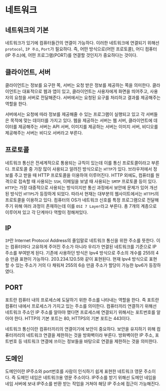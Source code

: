 # 네트워크

## 네트워크의 기본

네트워크가 있기에 컴퓨터들간의 연결이 가능하다. 이러한 네트워크에 연결되기 위해선 `protocol`, `IP 주소`, `Port`가 필요하다. 즉, 어떤 방식으로(어떤 프로토콜), 어디 컴퓨터(IP 주소)에, 어떤 프로그램(PORT)를 연결할 것인지가 중요하다는 것이다.

## 클라이언트, 서버

클라이언트는 정보를 요구한 쪽, 서버는 요청 받은 정보를 제공하는 쪽을 의미한다. 클라이언트는 대표적으로 웹과 앱이 있고, 클라이언트는 사용자에게 화면을 띄어주고, 사용자의 요청을 서버로 전달해준다. 서버에서는 요청된 요구를 처리하고 결과를 제공해주는 역할을 한다.

서버에서는 요청에 따라 정보를 제공해줄 수 있는 프로그램이 실행되고 있고 각 서버들은 목적에 맞는 데이터를 가지고 있다. 웹을 제공하는 서버는 웹 서버, 클라이언트에 데이터를 제공해주는 서버는 API 서버, 이미지를 제공하는 서버는 이미지 서버, 비디오를 제공해주는 서버는 비디오 서버라고 부른다.

## 프로토콜

네트워크 통신은 전세계적으로 통용되는 규칙이 있는데 이를 통신 프로토콜이라고 부른다. 프로토콜 중 가장 많이 사용되고 알려진 방식으로는 `HTTP`가 있다. 브라우저에서 정보를 주고 받을 때 HTTP 프로토콜을 이용하여 이루어진다. HTTP 외에도, 컴퓨터를 원격으로 접속할 때 사용되는 `SSH`, 이메일을 보낼 때 사용되는 `SMTP` 프로토콜 등이 있다. `HTTP`는 가장 대중적으로 사용되는 방식이지만 통신 과정에서 보안에 문제가 있어 개선된 방식인 `HTTPS`가 등장하게 되었다. 따라서 현재는 대부분의 웹사이트에서는 `HTTPS`의 프로토콜을 이용하고 있다. 컴퓨터의 OS가 네트워크 신호를 특정 프로그램으로 전달해주기 위해 여러 과정이 존재하는데 이를 `OSI 7 Layer`라고 부른다. 총 7개의 계층으로 이루어져 있고 각 단계마다 역할이 정해져있다.

## IP

`IP`란 Internet Protocol Address의 줄임말로 네트워크 통신을 위한 주소를 뜻한다. 이는 컴퓨터마다 고유하게 주어진 주소가 아니라 우리가 연결된 네트워크를 기준으로 IP 주소를 부여받게 된다. 기존에 사용하던 방식은 Ipv4 방식으로 주소의 개수를 255의 4승 만큼 표현이 가능하다. 203.234.120.5와 같이 표현된다. 현재 Ipv4 방식으로 표현할 수 있는 주소가 거의 다 채워져 255의 6승 만큼 주소가 할당이 가능한 Ipv6가 등장하였다.

## PORT

포트란 컴퓨터 내의 프로세스에 도달하기 위한 주소를 나타내는 역할을 한다. 즉 포트란 컴퓨터 내에서 프로세스가 가지고 있는 주소를 의미한다. 컴퓨터끼리 연결하기 위해선 네트워크 주소인 IP 주소를 알아야 했다면 프로세스에 연결되기 위해서는 포트번호를 알아야 한다. HTTP의 기본 포트는 80, HTTPS의 기본 포트는 443이다.

네트워크 통신이란 컴퓨터끼리의 연결이기에 보안이 중요하다. 보안을 유지하기 위해 컴퓨터끼리의 네트워크 연결을 제한하는 것을 방화벽이라 부른다. 방화벽이란 IP 주소, 포트번호 등 네트워크 연결에 쓰이는 정보들을 바탕으로 연결을 제한하는 것을 의미한다.

## 도메인

도메인이란 IP주소와 port번호를 사람이 인식하기 쉽게 표현한 네트워크 영문 주소이다. 즉 도메인 네임은 네트워크용 영문 주소이다. IP주소를 받기 위해선 도메인 네임을 네임 서버에 보내 IP주소를 반환 받는 작업을 거쳐야 해당 IP 주소에 접근이 가능해진다.
